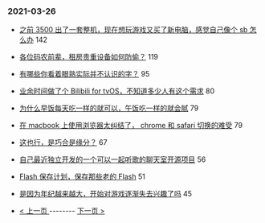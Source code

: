 ### 2021-03-26 
- [之前 3500 出了一套整机，现在想玩游戏又买了新电脑，感觉自己像个 sb 怎么办](https://www.v2ex.com/t/765249) 142
- [各位码农前辈，租房贵重设备如何防偷？](https://www.v2ex.com/t/765254) 119
- [有哪些你看着眼熟实际并不认识的字？](https://www.v2ex.com/t/765262) 95
- [业余时间做了个 Bilibili for tvOS，不知道多少人有这个需求](https://www.v2ex.com/t/765455) 80
- [为什么早饭每天吃一样的就可以，午饭吃一样的就会腻](https://www.v2ex.com/t/765250) 79
- [在 macbook 上使用浏览器太纠结了， chrome 和 safari 切换的难受](https://www.v2ex.com/t/765288) 79
- [这也行，是巧合是缘分？](https://www.v2ex.com/t/765206) 67
- [自己最近独立开发的一个可以一起听歌的聊天室开源项目](https://www.v2ex.com/t/765354) 56
- [Flash 保存计划，保存那些老的 Flash](https://www.v2ex.com/t/765236) 51
- [是因为年纪越来越大，开始对游戏逐渐失去兴趣了吗](https://www.v2ex.com/t/765480) 45 

- [ < 上一页 ](https://github.com/able8/v2ex-hot-record/blob/master/2021-03-25.md) -------- [ 下一页 > ](https://github.com/able8/v2ex-hot-record/blob/master/2021-03-27.md)